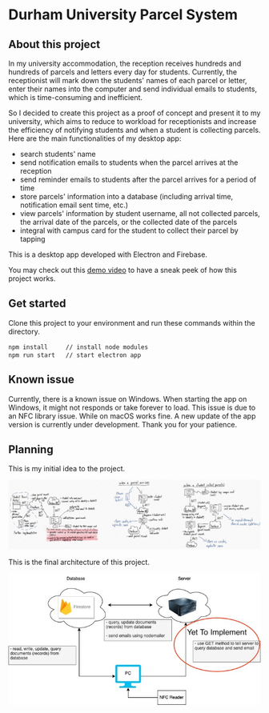 # Durham University Parcel System

## About this project

In my university accommodation, the reception receives hundreds and hundreds of parcels and letters every day for students. Currently, the receptionist will mark down the students' names of each parcel or letter, enter their names into the computer and send individual emails to students, which is time-consuming and inefficient.

So I decided to create this project as a proof of concept and present it to my university, which aims to reduce to workload for receptionists and increase the efficiency of notifying students and when a student is collecting parcels. Here are the main functionalities of my desktop app:
- search students' name
- send notification emails to students when the parcel arrives at the reception
- send reminder emails to students after the parcel arrives for a period of time
- store parcels' information into a database (including arrival time, notification email sent time, etc.)
- view parcels' information by student username, all not collected parcels, the arrival date of the parcels, or the collected date of the parcels
- integral with campus card for the student to collect their parcel by tapping

This is a desktop app developed with Electron and Firebase.

You may check out this [demo video](https://durhamuniversity-my.sharepoint.com/:v:/g/personal/qwwk95_durham_ac_uk/EcVtkxEUnKVPkAFh3481g5kBK3vL_6hfEWOhWFfGzMGqRw?e=a6bTpK) to have a sneak peek of how this project works.

## Get started

Clone this project to your environment and run these commands within the directory.

```
npm install     // install node modules
npm run start   // start electron app
```

## Known issue

Currently, there is a known issue on Windows. When starting the app on Windows, it might not responds or take forever to load. This issue is due to an NFC library issue. While on macOS works fine. A new update of the app version is currently under development. Thank you for your patience.


## Planning

This is my initial idea to the project.

![Initial diagram to show the architecture and the flow of the whole new parcel system](v1_diagram.jpg)


This is the final architecture of this project.

![Final architecture of the parcel system](finalArchitectureDiagram.jpg)